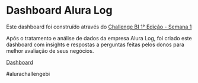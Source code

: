 # Dashboard Alura Log

Este dashboard foi construído através do [Challenge BI 1° Edição - Semana 1](https://www.alura.com.br/challenges/bi?host=https://cursos.alura.com.br)

Após o tratamento e análise de dados da empresa Alura Log, foi criado este dashboard com insights e respostas a perguntas feitas pelos donos para melhor avaliação de seus negócios.

[Dashboard](https://app.powerbi.com/view?r=eyJrIjoiNDIxZmI1YjYtOTFjZC00ZWRhLWFmNDAtMWRkYWJhYWQyMjRjIiwidCI6ImQ2YzQyZTc1LTI2ZDktNDFlMi05MDczLWZlNjc0MjViMDRiYiJ9)

#alurachallengebi
